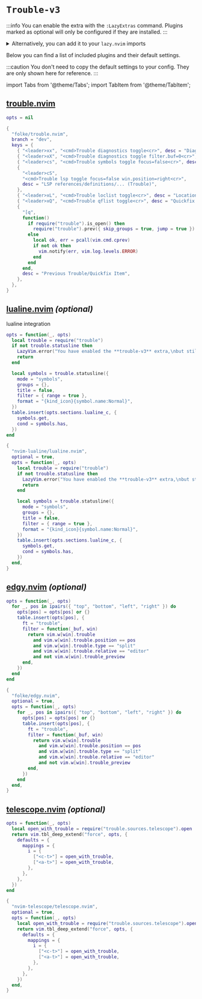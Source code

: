 # `Trouble-v3`

<!-- plugins:start -->

:::info
You can enable the extra with the `:LazyExtras` command.
Plugins marked as optional will only be configured if they are installed.
:::

<details>
<summary>Alternatively, you can add it to your <code>lazy.nvim</code> imports</summary>

```lua title="lua/config/lazy.lua" {4}
require("lazy").setup({
  spec = {
    { "LazyVim/LazyVim", import = "lazyvim.plugins" },
    { import = "lazyvim.plugins.extras.editor.trouble-v3" },
    { import = "plugins" },
  },
})
```

</details>

Below you can find a list of included plugins and their default settings.

:::caution
You don't need to copy the default settings to your config.
They are only shown here for reference.
:::

import Tabs from '@theme/Tabs';
import TabItem from '@theme/TabItem';

## [trouble.nvim](https://github.com/folke/trouble.nvim)

<Tabs>

<TabItem value="opts" label="Options">

```lua
opts = nil
```

</TabItem>


<TabItem value="code" label="Full Spec">

```lua
{
  "folke/trouble.nvim",
  branch = "dev",
  keys = {
    { "<leader>xx", "<cmd>Trouble diagnostics toggle<cr>", desc = "Diagnostics (Trouble)" },
    { "<leader>xX", "<cmd>Trouble diagnostics toggle filter.buf=0<cr>", desc = "Buffer Diagnostics (Trouble)" },
    { "<leader>cs", "<cmd>Trouble symbols toggle focus=false<cr>", desc = "Symbols (Trouble)" },
    {
      "<leader>cS",
      "<cmd>Trouble lsp toggle focus=false win.position=right<cr>",
      desc = "LSP references/definitions/... (Trouble)",
    },
    { "<leader>xL", "<cmd>Trouble loclist toggle<cr>", desc = "Location List (Trouble)" },
    { "<leader>xQ", "<cmd>Trouble qflist toggle<cr>", desc = "Quickfix List (Trouble)" },
    {
      "[q",
      function()
        if require("trouble").is_open() then
          require("trouble").prev({ skip_groups = true, jump = true })
        else
          local ok, err = pcall(vim.cmd.cprev)
          if not ok then
            vim.notify(err, vim.log.levels.ERROR)
          end
        end
      end,
      desc = "Previous Trouble/Quickfix Item",
    },
  },
}
```

</TabItem>

</Tabs>

## [lualine.nvim](https://github.com/nvim-lualine/lualine.nvim) _(optional)_

 lualine integration


<Tabs>

<TabItem value="opts" label="Options">

```lua
opts = function(_, opts)
  local trouble = require("trouble")
  if not trouble.statusline then
    LazyVim.error("You have enabled the **trouble-v3** extra,\nbut still need to update it with `:Lazy`")
    return
  end

  local symbols = trouble.statusline({
    mode = "symbols",
    groups = {},
    title = false,
    filter = { range = true },
    format = "{kind_icon}{symbol.name:Normal}",
  })
  table.insert(opts.sections.lualine_c, {
    symbols.get,
    cond = symbols.has,
  })
end
```

</TabItem>


<TabItem value="code" label="Full Spec">

```lua
{
  "nvim-lualine/lualine.nvim",
  optional = true,
  opts = function(_, opts)
    local trouble = require("trouble")
    if not trouble.statusline then
      LazyVim.error("You have enabled the **trouble-v3** extra,\nbut still need to update it with `:Lazy`")
      return
    end

    local symbols = trouble.statusline({
      mode = "symbols",
      groups = {},
      title = false,
      filter = { range = true },
      format = "{kind_icon}{symbol.name:Normal}",
    })
    table.insert(opts.sections.lualine_c, {
      symbols.get,
      cond = symbols.has,
    })
  end,
}
```

</TabItem>

</Tabs>

## [edgy.nvim](https://github.com/folke/edgy.nvim) _(optional)_

<Tabs>

<TabItem value="opts" label="Options">

```lua
opts = function(_, opts)
  for _, pos in ipairs({ "top", "bottom", "left", "right" }) do
    opts[pos] = opts[pos] or {}
    table.insert(opts[pos], {
      ft = "trouble",
      filter = function(_buf, win)
        return vim.w[win].trouble
          and vim.w[win].trouble.position == pos
          and vim.w[win].trouble.type == "split"
          and vim.w[win].trouble.relative == "editor"
          and not vim.w[win].trouble_preview
      end,
    })
  end
end
```

</TabItem>


<TabItem value="code" label="Full Spec">

```lua
{
  "folke/edgy.nvim",
  optional = true,
  opts = function(_, opts)
    for _, pos in ipairs({ "top", "bottom", "left", "right" }) do
      opts[pos] = opts[pos] or {}
      table.insert(opts[pos], {
        ft = "trouble",
        filter = function(_buf, win)
          return vim.w[win].trouble
            and vim.w[win].trouble.position == pos
            and vim.w[win].trouble.type == "split"
            and vim.w[win].trouble.relative == "editor"
            and not vim.w[win].trouble_preview
        end,
      })
    end
  end,
}
```

</TabItem>

</Tabs>

## [telescope.nvim](https://github.com/nvim-telescope/telescope.nvim) _(optional)_

<Tabs>

<TabItem value="opts" label="Options">

```lua
opts = function(_, opts)
  local open_with_trouble = require("trouble.sources.telescope").open
  return vim.tbl_deep_extend("force", opts, {
    defaults = {
      mappings = {
        i = {
          ["<c-t>"] = open_with_trouble,
          ["<a-t>"] = open_with_trouble,
        },
      },
    },
  })
end
```

</TabItem>


<TabItem value="code" label="Full Spec">

```lua
{
  "nvim-telescope/telescope.nvim",
  optional = true,
  opts = function(_, opts)
    local open_with_trouble = require("trouble.sources.telescope").open
    return vim.tbl_deep_extend("force", opts, {
      defaults = {
        mappings = {
          i = {
            ["<c-t>"] = open_with_trouble,
            ["<a-t>"] = open_with_trouble,
          },
        },
      },
    })
  end,
}
```

</TabItem>

</Tabs>

<!-- plugins:end -->
